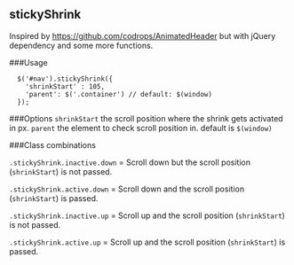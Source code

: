 ## stickyShrink
Inspired by https://github.com/codrops/AnimatedHeader but with jQuery dependency and some more functions.


###Usage

```
  $('#nav').stickyShrink({
    'shrinkStart' : 105,
    'parent': $('.container') // default: $(window)
  });

```

###Options
`shrinkStart` the scroll position where the shrink gets activated in px.
`parent` the element to check scroll position in. default is `$(window)`

###Class combinations

`.stickyShrink.inactive.down` = Scroll down but the scroll position (`shrinkStart`) is not passed. 

`.stickyShrink.active.down` = Scroll down and the scroll position (`shrinkStart`) is passed. 

`.stickyShrink.inactive.up` = Scroll up and the scroll position (`shrinkStart`) is not passed. 

`.stickyShrink.active.up` = Scroll up and the scroll position (`shrinkStart`) is passed. 

